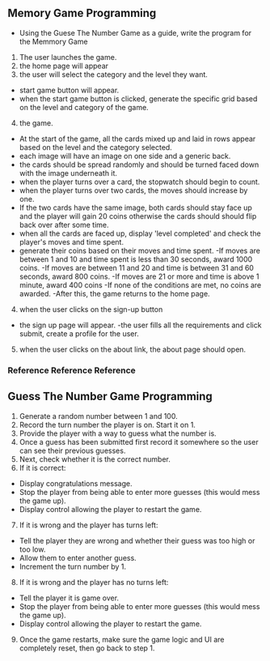 
## Memory Game Programming
- Using the Guese The Number Game as a guide, write the program for the Memmory Game
1. The user launches the game.
2. the home page will appear
3. the user will select the category and the level they want.
-  start game button will appear.
- when the start game button is clicked, generate the specific grid based on the level and category of the game.
4. the game.
-  At the start of the game, all the cards mixed up and laid in rows appear based on the level and the category selected.
- each image will have an image on one side and a generic back.
-  the cards should be spread randomly and should be turned faced down with the image underneath it.
- when the player turns over a card, the stopwatch should begin to count.
- when the player turns over two cards, the moves should increase by one.
- If the two cards have the same image, both cards should stay face up and the player will gain 20 coins otherwise the cards should should flip back over after some time.
- when all the cards are faced up, display 'level completed' and  check the player's moves and time spent.
- generate their coins based on  their moves and time spent.
-If moves are between 1 and 10 and time spent is less than 30 seconds, award 1000 coins.
-If moves are between 11 and 20 and time is between 31 and 60 seconds, award 800 coins.
 -If moves are 21 or more and time is above 1 minute, award 400 coins
 -If none of the conditions are met, no coins are awarded.
 -After this, the game returns to the home page.
4. when the user clicks on the sign-up button
- the sign up page will appear.
-the user fills all the requirements and click submit, create a profile for the user.
5. when the user clicks on the about link, the about page should open.





### Reference Reference Reference

## Guess The Number Game Programming
1. Generate a random number between 1 and 100.
2. Record the turn number the player is on. Start it on 1.
3. Provide the player with a way to guess what the number is.
4. Once a guess has been submitted first record it somewhere so the user can see their previous guesses.
5. Next, check whether it is the correct number.
6. If it is correct:
- Display congratulations message.
- Stop the player from being able to enter more guesses (this would mess the game up).
- Display control allowing the player to restart the game.
7. If it is wrong and the player has turns left:
- Tell the player they are wrong and whether their guess was too high or too low.
- Allow them to enter another guess.
- Increment the turn number by 1.
8. If it is wrong and the player has no turns left:
- Tell the player it is game over.
- Stop the player from being able to enter more guesses (this would mess the game up).
- Display control allowing the player to restart the game.
9. Once the game restarts, make sure the game logic and UI are completely reset, then go back to step 1.
